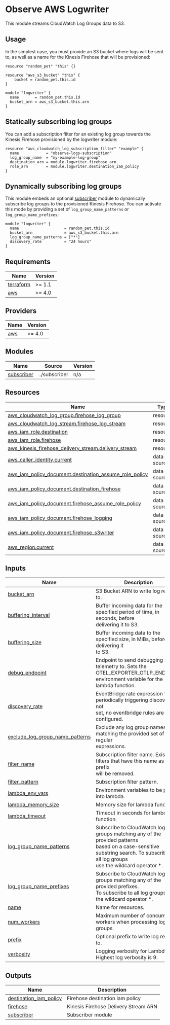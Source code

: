 # Observe AWS Logwriter

This module streams CloudWatch Log Groups data to S3.

## Usage

In the simplest case, you must provide an S3 bucket where logs will be sent to,
as well as a name for the Kinesis Firehose that will be provisioned:

```hcl
resource "random_pet" "this" {}

resource "aws_s3_bucket" "this" {
    bucket = random_pet.this.id
}

module "logwriter" {
  name       = random_pet.this.id
  bucket_arn = aws_s3_bucket.this.arn
}
```

## Statically subscribing log groups

You can add a subscription filter for an existing log group towards the Kinesis
Firehose provisioned by the logwriter module:

```hcl
resource "aws_cloudwatch_log_subscription_filter" "example" {
  name            = "observe-logs-subscription"
  log_group_name  = "my-example-log-group"
  destination_arn = module.logwriter.firehose_arn
  role_arn        = module.logwriter.destination_iam_policy
}
```

## Dynamically subscribing log groups

This module embeds an optional [subscriber]("../subscriber/README.md") module
to dynamically subscribe log groups to the provisioned Kinesis Firehose. You
can activate this mode by providing a set of `log_group_name_patterns` or
`log_group_name_prefixes`:

```hcl
module "logwriter" {
  name                    = random_pet.this.id
  bucket_arn              = aws_s3_bucket.this.arn
  log_group_name_patterns = ["*"]
  discovery_rate          = "24 hours"
}
```

<!-- BEGINNING OF PRE-COMMIT-TERRAFORM DOCS HOOK -->
## Requirements

| Name | Version |
|------|---------|
| <a name="requirement_terraform"></a> [terraform](#requirement\_terraform) | >= 1.1 |
| <a name="requirement_aws"></a> [aws](#requirement\_aws) | >= 4.0 |

## Providers

| Name | Version |
|------|---------|
| <a name="provider_aws"></a> [aws](#provider\_aws) | >= 4.0 |

## Modules

| Name | Source | Version |
|------|--------|---------|
| <a name="module_subscriber"></a> [subscriber](#module\_subscriber) | ../subscriber | n/a |

## Resources

| Name | Type |
|------|------|
| [aws_cloudwatch_log_group.firehose_log_group](https://registry.terraform.io/providers/hashicorp/aws/latest/docs/resources/cloudwatch_log_group) | resource |
| [aws_cloudwatch_log_stream.firehose_log_stream](https://registry.terraform.io/providers/hashicorp/aws/latest/docs/resources/cloudwatch_log_stream) | resource |
| [aws_iam_role.destination](https://registry.terraform.io/providers/hashicorp/aws/latest/docs/resources/iam_role) | resource |
| [aws_iam_role.firehose](https://registry.terraform.io/providers/hashicorp/aws/latest/docs/resources/iam_role) | resource |
| [aws_kinesis_firehose_delivery_stream.delivery_stream](https://registry.terraform.io/providers/hashicorp/aws/latest/docs/resources/kinesis_firehose_delivery_stream) | resource |
| [aws_caller_identity.current](https://registry.terraform.io/providers/hashicorp/aws/latest/docs/data-sources/caller_identity) | data source |
| [aws_iam_policy_document.destination_assume_role_policy](https://registry.terraform.io/providers/hashicorp/aws/latest/docs/data-sources/iam_policy_document) | data source |
| [aws_iam_policy_document.destination_firehose](https://registry.terraform.io/providers/hashicorp/aws/latest/docs/data-sources/iam_policy_document) | data source |
| [aws_iam_policy_document.firehose_assume_role_policy](https://registry.terraform.io/providers/hashicorp/aws/latest/docs/data-sources/iam_policy_document) | data source |
| [aws_iam_policy_document.firehose_logging](https://registry.terraform.io/providers/hashicorp/aws/latest/docs/data-sources/iam_policy_document) | data source |
| [aws_iam_policy_document.firehose_s3writer](https://registry.terraform.io/providers/hashicorp/aws/latest/docs/data-sources/iam_policy_document) | data source |
| [aws_region.current](https://registry.terraform.io/providers/hashicorp/aws/latest/docs/data-sources/region) | data source |

## Inputs

| Name | Description | Type | Default | Required |
|------|-------------|------|---------|:--------:|
| <a name="input_bucket_arn"></a> [bucket\_arn](#input\_bucket\_arn) | S3 Bucket ARN to write log records to. | `string` | n/a | yes |
| <a name="input_buffering_interval"></a> [buffering\_interval](#input\_buffering\_interval) | Buffer incoming data for the specified period of time, in seconds, before<br>delivering it to S3. | `number` | `60` | no |
| <a name="input_buffering_size"></a> [buffering\_size](#input\_buffering\_size) | Buffer incoming data to the specified size, in MiBs, before delivering it<br>to S3. | `number` | `1` | no |
| <a name="input_debug_endpoint"></a> [debug\_endpoint](#input\_debug\_endpoint) | Endpoint to send debugging telemetry to. Sets the OTEL\_EXPORTER\_OTLP\_ENDPOINT environment variable for the lambda function. | `string` | `null` | no |
| <a name="input_discovery_rate"></a> [discovery\_rate](#input\_discovery\_rate) | EventBridge rate expression for periodically triggering discovery. If not<br>set, no eventbridge rules are configured. | `string` | `null` | no |
| <a name="input_exclude_log_group_name_patterns"></a> [exclude\_log\_group\_name\_patterns](#input\_exclude\_log\_group\_name\_patterns) | Exclude any log group names matching the provided set of regular<br>expressions. | `list(string)` | `null` | no |
| <a name="input_filter_name"></a> [filter\_name](#input\_filter\_name) | Subscription filter name. Existing filters that have this name as a prefix<br>will be removed. | `string` | `null` | no |
| <a name="input_filter_pattern"></a> [filter\_pattern](#input\_filter\_pattern) | Subscription filter pattern. | `string` | `null` | no |
| <a name="input_lambda_env_vars"></a> [lambda\_env\_vars](#input\_lambda\_env\_vars) | Environment variables to be passed into lambda. | `map(string)` | `null` | no |
| <a name="input_lambda_memory_size"></a> [lambda\_memory\_size](#input\_lambda\_memory\_size) | Memory size for lambda function. | `number` | `null` | no |
| <a name="input_lambda_timeout"></a> [lambda\_timeout](#input\_lambda\_timeout) | Timeout in seconds for lambda function. | `number` | `null` | no |
| <a name="input_log_group_name_patterns"></a> [log\_group\_name\_patterns](#input\_log\_group\_name\_patterns) | Subscribe to CloudWatch log groups matching any of the provided patterns<br>based on a case-sensitive substring search. To subscribe to all log groups<br>use the wildcard operator *. | `list(string)` | `null` | no |
| <a name="input_log_group_name_prefixes"></a> [log\_group\_name\_prefixes](#input\_log\_group\_name\_prefixes) | Subscribe to CloudWatch log groups matching any of the provided prefixes.<br>To subscribe to all log groups use the wildcard operator *. | `list(string)` | `null` | no |
| <a name="input_name"></a> [name](#input\_name) | Name for resources. | `string` | n/a | yes |
| <a name="input_num_workers"></a> [num\_workers](#input\_num\_workers) | Maximum number of concurrent workers when processing log groups. | `number` | `null` | no |
| <a name="input_prefix"></a> [prefix](#input\_prefix) | Optional prefix to write log records to. | `string` | `"observe"` | no |
| <a name="input_verbosity"></a> [verbosity](#input\_verbosity) | Logging verbosity for Lambda. Highest log verbosity is 9. | `number` | `null` | no |

## Outputs

| Name | Description |
|------|-------------|
| <a name="output_destination_iam_policy"></a> [destination\_iam\_policy](#output\_destination\_iam\_policy) | Firehose destination iam policy |
| <a name="output_firehose"></a> [firehose](#output\_firehose) | Kinesis Firehose Delivery Stream ARN |
| <a name="output_subscriber"></a> [subscriber](#output\_subscriber) | Subscriber module |
<!-- END OF PRE-COMMIT-TERRAFORM DOCS HOOK -->
